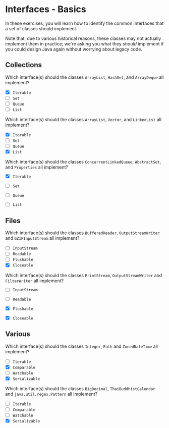 # Interfaces - Basics

In these exercises, you will learn how to identify the common interfaces that a set of classes should implement.

Note that, due to various historical reasons, these classes may not actually implement them in practice; we're asking you what they _should_ implement if you could design Java again without worrying about legacy code.


## Collections


Which interface(s) should the classes `ArrayList`, `HashSet`, and `ArrayDeque` all implement?

- [x] `Iterable`
- [ ] `Set`
- [ ] `Queue`
- [ ] `List`

Which interface(s) should the classes `ArrayList`, `Vector`, and `LinkedList` all implement?

- [x] `Iterable`
- [ ] `Set`
- [ ] `Queue`
- [x] `List`

Which interface(s) should the classes `ConcurrentLinkedQueue`, `AbstractSet`, and `Properties` all implement?

- [x] `Iterable`
- [ ] `Set`
- [ ] `Queue`
- [ ] `List`


## Files

Which interface(s) should the classes `BufferedReader`, `OutputStreamWriter` and `GZIPInputStream` all implement?

- [ ] `InputStream`
- [ ] `Readable`
- [ ] `Flushable`
- [x] `Closeable`

Which interface(s) should the classes `PrintStream`, `OutputStreamWriter` and `FilterWriter` all implement?

- [ ] `InputStream`
- [ ] `Readable`
- [x] `Flushable`
- [x] `Closeable`


## Various

Which interface(s) should the classes `Integer`, `Path` and `ZonedDateTime` all implement?

- [ ] `Iterable`
- [x] `Comparable`
- [ ] `Watchable`
- [x] `Serializable`

Which interface(s) should the classes `BigDecimal`, `ThaiBuddhistCalendar` and `java.util.regex.Pattern` all implement?

- [ ] `Iterable`
- [ ] `Comparable`
- [ ] `Watchable`
- [x] `Serializable`

